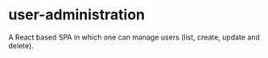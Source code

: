 # user-administration
A React based SPA in which one can manage users (list, create, update and delete).

